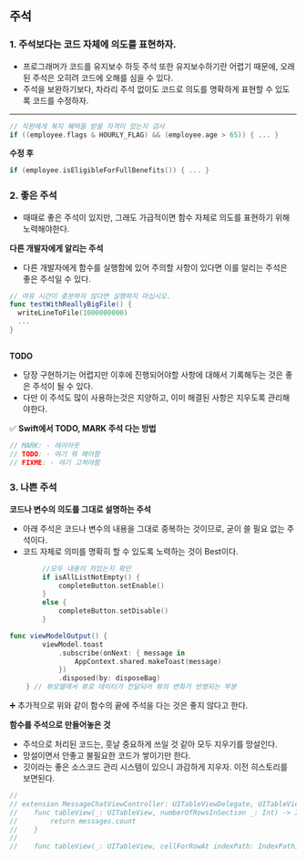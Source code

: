 ## 주석
### 1. 주석보다는 코드 자체에 의도를 표현하자. 
- 프로그래머가 코드를 유지보수 하듯 주석 또한 유지보수하기란 어렵기 때문에, 오래된 주석은 오히려 코드에 오해를 심을 수 있다.
- 주석을 보완하기보다, 차라리 주석 없이도 코드로 의도를 명확하게 표현할 수 있도록 코드를 수정하자.


****
```swift
// 직원에게 복지 혜택을 받을 자격이 있는지 검사
if ((employee.flags & HOURLY_FLAG) && (employee.age > 65)) { ... }
```

**수정 후**
```swift
if (employee.isEligibleForFullBenefits()) { ... }

```

### 2. 좋은 주석
- 때때로 좋은 주석이 있지만, 그래도 가급적이면 함수 자체로 의도를 표현하기 위해 노력해야한다.

**다른 개발자에게 알리는 주석**
- 다른 개발자에게 함수를 실행함에 있어 주의할 사항이 있다면 이를 알리는 주석은 좋은 주석일 수 있다.
```swift
// 여유 시간이 충분하지 않다면 실행하지 마십시오.
func testWithReallyBigFile() {
  writeLineToFile(1000000000)
  ...
}
  
```

**TODO**
 - 당장 구현하기는 어렵지만 이후에 진행되어야할 사항에 대해서 기록해두는 것은 좋은 주석이 될 수 있다.
- 다만 이 주석도 많이 사용하는것은 지양하고, 이미 해결된 사항은 지우도록 관리해야한다.

✅ **Swift에서 TODO, MARK 주석 다는 방법**

```swift
// MARK: - 레이아웃
// TODO: - 여기 뭐 해야함
// FIXME: - 여기 고쳐야함
```

### 3. 나쁜 주석

**코드나 변수의 의도를 그대로 설명하는 주석**
- 아래 주석은 코드나 변수의 내용을 그대로 중복하는 것이므로, 굳이 쓸 필요 없는 주석이다.
- 코드 자체로 의미를 명확히 할 수 있도록 노력하는 것이 Best이다.


```swift
        //모두 내용이 차있는지 확인
        if isAllListNotEmpty() {
            completeButton.setEnable()
        }
        else {
            completeButton.setDisable()
        }
```
```swift
func viewModelOutput() {
        viewModel.toast
            .subscribe(onNext: { message in
                AppContext.shared.makeToast(message)
            })
            .disposed(by: disposeBag)
    } // 뷰모델에서 뷰로 데이터가 전달되어 뷰의 변화가 반영되는 부분
```
 
➕ 추가적으로 위와 같이 함수의 끝에 주석을 다는 것은 좋지 않다고 한다.

**함수를 주석으로 만들어놓은 것**
- 주석으로 처리된 코드는, 훗날 중요하게 쓰일 것 같아 모두 지우기를 망설인다.
- 망설이면서 안좋고 불필요한 코드가 쌓이기만 한다.
- 깃이라는 좋은 소스코드 관리 시스템이 있으니 과감하게 지우자. 이전 히스토리를 보면된다.


```swift
//
// extension MessageChatViewController: UITableViewDelegate, UITableViewDataSource {
//    func tableView(_: UITableView, numberOfRowsInSection _: Int) -> Int {
//        return messages.count
//    }
//
//    func tableView(_: UITableView, cellForRowAt indexPath: IndexPath) -> UITableViewCell {
```
